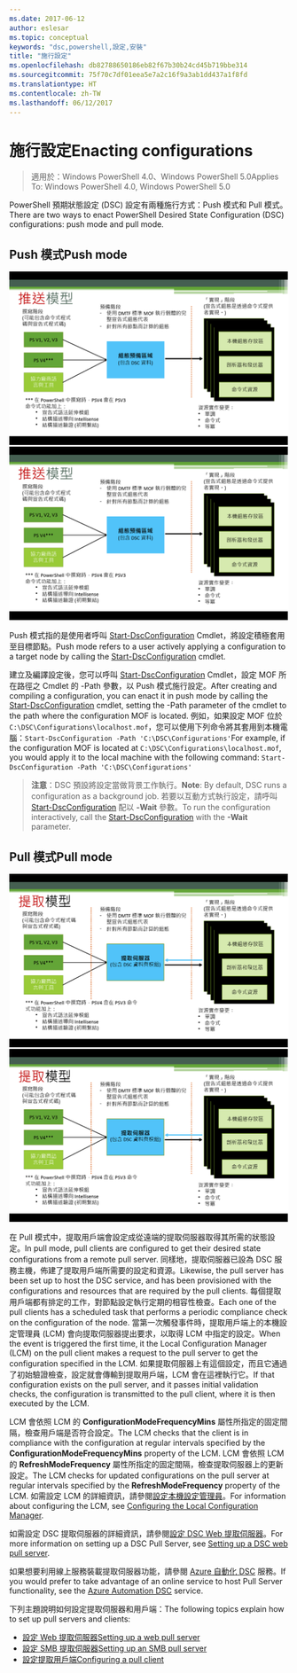 ```yaml
---
ms.date: 2017-06-12
author: eslesar
ms.topic: conceptual
keywords: "dsc,powershell,設定,安裝"
title: "施行設定"
ms.openlocfilehash: db82788650186eb82f67b30b24cd45b719bbe314
ms.sourcegitcommit: 75f70c7df01eea5e7a2c16f9a3ab1dd437a1f8fd
ms.translationtype: HT
ms.contentlocale: zh-TW
ms.lasthandoff: 06/12/2017
---
```

# <a name="enacting-configurations"></a><span data-ttu-id="5e845-103">施行設定</span><span class="sxs-lookup"><span data-stu-id="5e845-103">Enacting configurations</span></span>

><span data-ttu-id="5e845-104">適用於：Windows PowerShell 4.0、Windows PowerShell 5.0</span><span class="sxs-lookup"><span data-stu-id="5e845-104">Applies To: Windows PowerShell 4.0, Windows PowerShell 5.0</span></span>

<span data-ttu-id="5e845-105">PowerShell 預期狀態設定 (DSC) 設定有兩種施行方式：Push 模式和 Pull 模式。</span><span class="sxs-lookup"><span data-stu-id="5e845-105">There are two ways to enact PowerShell Desired State Configuration (DSC) configurations: push mode and pull mode.</span></span>

## <a name="push-mode"></a><span data-ttu-id="5e845-106">Push 模式</span><span class="sxs-lookup"><span data-stu-id="5e845-106">Push mode</span></span>

<span data-ttu-id="5e845-107">![Push 模式](images/Push.png "Push 模式的運作方式")</span><span class="sxs-lookup"><span data-stu-id="5e845-107">![Push mode](images/Push.png "How push mode works")</span></span>

<span data-ttu-id="5e845-108">Push 模式指的是使用者呼叫 [Start-DscConfiguration](https://technet.microsoft.com/en-us/library/dn521623.aspx) Cmdlet，將設定積極套用至目標節點。</span><span class="sxs-lookup"><span data-stu-id="5e845-108">Push mode refers to a user actively applying a configuration to a target node by calling the [Start-DscConfiguration](https://technet.microsoft.com/en-us/library/dn521623.aspx) cmdlet.</span></span>

<span data-ttu-id="5e845-109">建立及編譯設定後，您可以呼叫 [Start-DscConfiguration](https://technet.microsoft.com/en-us/library/dn521623.aspx) Cmdlet，設定 MOF 所在路徑之 Cmdlet 的 -Path 參數，以 Push 模式施行設定。</span><span class="sxs-lookup"><span data-stu-id="5e845-109">After creating and compiling a configuration, you can enact it in push mode by calling the [Start-DscConfiguration](https://technet.microsoft.com/en-us/library/dn521623.aspx) cmdlet, setting the -Path parameter of the cmdlet to the path where the configuration MOF is located.</span></span> <span data-ttu-id="5e845-110">例如，如果設定 MOF 位於 `C:\DSC\Configurations\localhost.mof`，您可以使用下列命令將其套用到本機電腦：`Start-DscConfiguration -Path 'C:\DSC\Configurations'`</span><span class="sxs-lookup"><span data-stu-id="5e845-110">For example, if the configuration MOF is located at `C:\DSC\Configurations\localhost.mof`, you would apply it to the local machine with the following command: `Start-DscConfiguration -Path 'C:\DSC\Configurations'`</span></span>

> <span data-ttu-id="5e845-111">__注意__：DSC 預設將設定當做背景工作執行。</span><span class="sxs-lookup"><span data-stu-id="5e845-111">__Note__: By default, DSC runs a configuration as a background job.</span></span> <span data-ttu-id="5e845-112">若要以互動方式執行設定，請呼叫 [Start-DscConfiguration](https://technet.microsoft.com/library/dn521623.aspx) 配以 __-Wait__ 參數。</span><span class="sxs-lookup"><span data-stu-id="5e845-112">To run the configuration interactively, call the [Start-DscConfiguration](https://technet.microsoft.com/library/dn521623.aspx) with the __-Wait__ parameter.</span></span>


## <a name="pull-mode"></a><span data-ttu-id="5e845-113">Pull 模式</span><span class="sxs-lookup"><span data-stu-id="5e845-113">Pull mode</span></span>

<span data-ttu-id="5e845-114">![Pull 模式](images/Pull.png "Pull 模式的運作方式")</span><span class="sxs-lookup"><span data-stu-id="5e845-114">![Pull Mode](images/Pull.png "How pull mode works")</span></span>

<span data-ttu-id="5e845-115">在 Pull 模式中，提取用戶端會設定成從遠端的提取伺服器取得其所需的狀態設定。</span><span class="sxs-lookup"><span data-stu-id="5e845-115">In pull mode, pull clients are configured to get their desired state configurations from a remote pull server.</span></span> <span data-ttu-id="5e845-116">同樣地，提取伺服器已設為 DSC 服務主機，佈建了提取用戶端所需要的設定和資源。</span><span class="sxs-lookup"><span data-stu-id="5e845-116">Likewise, the pull server has been set up to host the DSC service, and has been provisioned with the configurations and resources that are required by the pull clients.</span></span> <span data-ttu-id="5e845-117">每個提取用戶端都有排定的工作，對節點設定執行定期的相容性檢查。</span><span class="sxs-lookup"><span data-stu-id="5e845-117">Each one of the pull clients has a scheduled task that performs a periodic compliance check on the configuration of the node.</span></span> <span data-ttu-id="5e845-118">當第一次觸發事件時，提取用戶端上的本機設定管理員 (LCM) 會向提取伺服器提出要求，以取得 LCM 中指定的設定。</span><span class="sxs-lookup"><span data-stu-id="5e845-118">When the event is triggered the first time, it the Local Configuration Manager (LCM) on the pull client makes a request to the pull server to get the configuration specified in the LCM.</span></span> <span data-ttu-id="5e845-119">如果提取伺服器上有這個設定，而且它通過了初始驗證檢查，設定就會傳輸到提取用戶端，LCM 會在這裡執行它。</span><span class="sxs-lookup"><span data-stu-id="5e845-119">If that configuration exists on the pull server, and it passes initial validation checks, the configuration is transmitted to the pull client, where it is then executed by the LCM.</span></span>

<span data-ttu-id="5e845-120">LCM 會依照 LCM 的 **ConfigurationModeFrequencyMins** 屬性所指定的固定間隔，檢查用戶端是否符合設定。</span><span class="sxs-lookup"><span data-stu-id="5e845-120">The LCM checks that the client is in compliance with the configuration at regular intervals specified by the **ConfigurationModeFrequencyMins** property of the LCM.</span></span> <span data-ttu-id="5e845-121">LCM 會依照 LCM 的 **RefreshModeFrequency** 屬性所指定的固定間隔，檢查提取伺服器上的更新設定。</span><span class="sxs-lookup"><span data-stu-id="5e845-121">The LCM checks for updated configurations on the pull server at regular intervals specified by the **RefreshModeFrequency** property of the LCM.</span></span> <span data-ttu-id="5e845-122">如需設定 LCM 的詳細資訊，請參閱[設定本機設定管理員](metaConfig.md)。</span><span class="sxs-lookup"><span data-stu-id="5e845-122">For information about configuring the LCM, see [Configuring the Local Configuration Manager](metaConfig.md).</span></span>

<span data-ttu-id="5e845-123">如需設定 DSC 提取伺服器的詳細資訊，請參閱[設定 DSC Web 提取伺服器](pullServer.md)。</span><span class="sxs-lookup"><span data-stu-id="5e845-123">For more information on setting up a DSC Pull Server, see [Setting up a DSC web pull server](pullServer.md).</span></span>

<span data-ttu-id="5e845-124">如果想要利用線上服務裝載提取伺服器功能，請參閱 [Azure 自動化 DSC](https://azure.microsoft.com/en-us/documentation/articles/automation-dsc-overview/) 服務。</span><span class="sxs-lookup"><span data-stu-id="5e845-124">If you would prefer to take advantage of an online service to host Pull Server functionality, see the [Azure Automation DSC](https://azure.microsoft.com/en-us/documentation/articles/automation-dsc-overview/) service.</span></span>

<span data-ttu-id="5e845-125">下列主題說明如何設定提取伺服器和用戶端：</span><span class="sxs-lookup"><span data-stu-id="5e845-125">The following topics explain how to set up pull servers and clients:</span></span>

- [<span data-ttu-id="5e845-126">設定 Web 提取伺服器</span><span class="sxs-lookup"><span data-stu-id="5e845-126">Setting up a web pull server</span></span>](pullServer.md)
- [<span data-ttu-id="5e845-127">設定 SMB 提取伺服器</span><span class="sxs-lookup"><span data-stu-id="5e845-127">Setting up an SMB pull server</span></span>](pullServerSMB.md)
- [<span data-ttu-id="5e845-128">設定提取用戶端</span><span class="sxs-lookup"><span data-stu-id="5e845-128">Configuring a pull client</span></span>](pullClientConfigID.md)

